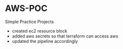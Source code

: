 # AWS-POC
Simple Practice Projects
- created ec2 resource block
- added aws secrets so that terraform can access aws
- updated the pipeline accordingly
